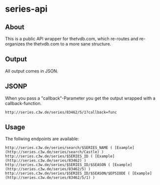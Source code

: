 series-api
==========

## About
This is a public API wrapper for thetvdb.com, which re-routes and re-organizes the thetvdb.com to a more sane structure.

## Output

All output comes in JSON.

## JSONP

When you pass a "callback"-Parameter you get the output wrapped with a callback-function.

```
http://series.c3w.de/series/83462/5/1?callback=func
```

## Usage

The follwing endpoints are available:


```
http://series.c3w.de/series/search/$SERIES_NAME ( [Example](http://series.c3w.de/series/search/Castle) )
http://series.c3w.de/series/$SERIES_ID ( [Example](http://series.c3w.de/series/83462) )
http://series.c3w.de/series/$SERIES_ID/$SEASON ( [Example](http://series.c3w.de/series/83462/5) )
http://series.c3w.de/series/$SERIES_ID/$SEASON/$EPSIODE ( [Example](http://series.c3w.de/series/83462/5/1) )
```